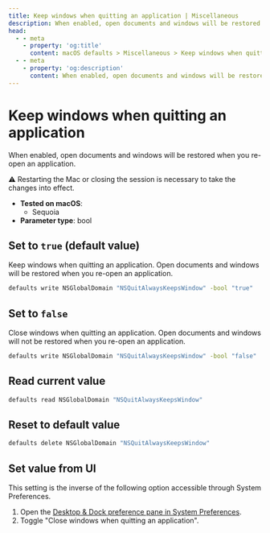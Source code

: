 ```yaml
---
title: Keep windows when quitting an application | Miscellaneous
description: When enabled, open documents and windows will be restored when you re-open an application.
head:
  - - meta
    - property: 'og:title'
      content: macOS defaults > Miscellaneous > Keep windows when quitting an application
  - - meta
    - property: 'og:description'
      content: When enabled, open documents and windows will be restored when you re-open an application.
---
```


# Keep windows when quitting an application

When enabled, open documents and windows will be restored when you re-open an application.

⚠️ Restarting the Mac or closing the session is necessary to take the changes into effect.

- **Tested on macOS**:
  - Sequoia
- **Parameter type**: bool

## Set to `true` (default value)

Keep windows when quitting an application.
Open documents and windows will be restored when you re-open an application.

```bash
defaults write NSGlobalDomain "NSQuitAlwaysKeepsWindow" -bool "true"
```

## Set to `false`

Close windows when quitting an application.
Open documents and windows will not be restored when you re-open an application.

```bash
defaults write NSGlobalDomain "NSQuitAlwaysKeepsWindow" -bool "false"
```

## Read current value

```bash
defaults read NSGlobalDomain "NSQuitAlwaysKeepsWindow"
```

## Reset to default value

```bash
defaults delete NSGlobalDomain "NSQuitAlwaysKeepsWindow"
```

## Set value from UI

This setting is the inverse of the following option accessible through
System Preferences.

1. Open the <a href="x-apple.systempreferences:com.apple.preference.dock?Windows">Desktop & Dock preference pane in System Preferences</a>.
2. Toggle "Close windows when quitting an application".
